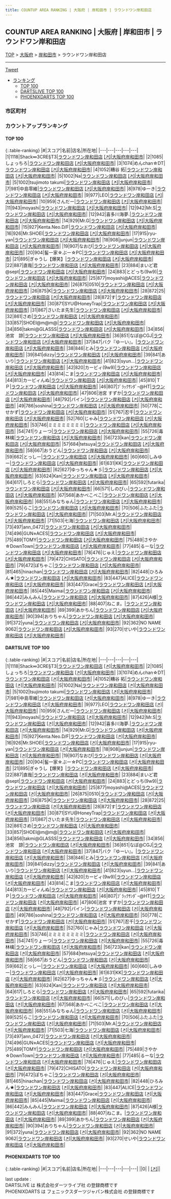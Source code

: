```yaml
---
title: COUNTUP AREA RANKING | 大阪府 | 岸和田市 | ラウンドワン岸和田店
---
```

## COUNTUP AREA RANKING | 大阪府 | 岸和田市 | ラウンドワン岸和田店

[TOP](/darts/rank/) > [大阪府](/darts/rank/大阪府/) > [岸和田市](/darts/rank/大阪府/岸和田市/) > ラウンドワン岸和田店

___

<a href="https://twitter.com/share?ref_src=twsrc%5Etfw" data-text="COUNTUP AREA RANKING | 大阪府岸和田市ラウンドワン岸和田店" class="twitter-share-button" data-hashtags="DARTSLIVE,PHOENIXDARTS,darts,ダーツ" data-show-count="false">Tweet</a>

* [ランキング](#カウントアップランキング)
    * [TOP 100](#top-100)
    * [DARTSLIVE TOP 100](#dartslive-top-100)
    * [PHOENIXDARTS TOP 100](#phoenixdarts-top-100)

### 市区町村

<ul>

</ul>

### カウントアップランキング

#### TOP 100



{:.table-ranking}
|#|スコア|名前|店名|所在地|
|---|---|---|---|---|
|1|1118|<span class="rank-name-dl">Shack∞3CRE§T3</span>|<a href="/darts/rank/shops/970fe8dfca8a40150d9b047a20a7ba1e.html">ラウンドワン岸和田店</a> <a href="https://search.dartslive.com/jp/shop/970fe8dfca8a40150d9b047a20a7ba1e">[↗]</a>|<a href="/darts/rank/大阪府/岸和田市">大阪府岸和田市</a>|
|2|1085|<span class="rank-name-dl">しょっちろ</span>|<a href="/darts/rank/shops/970fe8dfca8a40150d9b047a20a7ba1e.html">ラウンドワン岸和田店</a> <a href="https://search.dartslive.com/jp/shop/970fe8dfca8a40150d9b047a20a7ba1e">[↗]</a>|<a href="/darts/rank/大阪府/岸和田市">大阪府岸和田市</a>|
|3|1074|<span class="rank-name-dl">めんchan☆DT</span>|<a href="/darts/rank/shops/970fe8dfca8a40150d9b047a20a7ba1e.html">ラウンドワン岸和田店</a> <a href="https://search.dartslive.com/jp/shop/970fe8dfca8a40150d9b047a20a7ba1e">[↗]</a>|<a href="/darts/rank/大阪府/岸和田市">大阪府岸和田市</a>|
|4|1052|<span class="rank-name-dl">糟谷 拓</span>|<a href="/darts/rank/shops/970fe8dfca8a40150d9b047a20a7ba1e.html">ラウンドワン岸和田店</a> <a href="https://search.dartslive.com/jp/shop/970fe8dfca8a40150d9b047a20a7ba1e">[↗]</a>|<a href="/darts/rank/大阪府/岸和田市">大阪府岸和田市</a>|
|5|1002|<span class="rank-name-dl">Na</span>|<a href="/darts/rank/shops/970fe8dfca8a40150d9b047a20a7ba1e.html">ラウンドワン岸和田店</a> <a href="https://search.dartslive.com/jp/shop/970fe8dfca8a40150d9b047a20a7ba1e">[↗]</a>|<a href="/darts/rank/大阪府/岸和田市">大阪府岸和田市</a>|
|5|1002|<span class="rank-name-dl">tsujimoto takumi</span>|<a href="/darts/rank/shops/970fe8dfca8a40150d9b047a20a7ba1e.html">ラウンドワン岸和田店</a> <a href="https://search.dartslive.com/jp/shop/970fe8dfca8a40150d9b047a20a7ba1e">[↗]</a>|<a href="/darts/rank/大阪府/岸和田市">大阪府岸和田市</a>|
|7|981|<span class="rank-name-dl">中島零維</span>|<a href="/darts/rank/shops/970fe8dfca8a40150d9b047a20a7ba1e.html">ラウンドワン岸和田店</a> <a href="https://search.dartslive.com/jp/shop/970fe8dfca8a40150d9b047a20a7ba1e">[↗]</a>|<a href="/darts/rank/大阪府/岸和田市">大阪府岸和田市</a>|
|8|978|<span class="rank-name-dl">ゆーき</span>|<a href="/darts/rank/shops/970fe8dfca8a40150d9b047a20a7ba1e.html">ラウンドワン岸和田店</a> <a href="https://search.dartslive.com/jp/shop/970fe8dfca8a40150d9b047a20a7ba1e">[↗]</a>|<a href="/darts/rank/大阪府/岸和田市">大阪府岸和田市</a>|
|9|977|<span class="rank-name-dl">LEO</span>|<a href="/darts/rank/shops/970fe8dfca8a40150d9b047a20a7ba1e.html">ラウンドワン岸和田店</a> <a href="https://search.dartslive.com/jp/shop/970fe8dfca8a40150d9b047a20a7ba1e">[↗]</a>|<a href="/darts/rank/大阪府/岸和田市">大阪府岸和田市</a>|
|10|959|<span class="rank-name-dl">さんだー</span>|<a href="/darts/rank/shops/970fe8dfca8a40150d9b047a20a7ba1e.html">ラウンドワン岸和田店</a> <a href="https://search.dartslive.com/jp/shop/970fe8dfca8a40150d9b047a20a7ba1e">[↗]</a>|<a href="/darts/rank/大阪府/岸和田市">大阪府岸和田市</a>|
|11|943|<span class="rank-name-dl">moyashi</span>|<a href="/darts/rank/shops/970fe8dfca8a40150d9b047a20a7ba1e.html">ラウンドワン岸和田店</a> <a href="https://search.dartslive.com/jp/shop/970fe8dfca8a40150d9b047a20a7ba1e">[↗]</a>|<a href="/darts/rank/大阪府/岸和田市">大阪府岸和田市</a>|
|12|942|<span class="rank-name-dl">Mr.S</span>|<a href="/darts/rank/shops/970fe8dfca8a40150d9b047a20a7ba1e.html">ラウンドワン岸和田店</a> <a href="https://search.dartslive.com/jp/shop/970fe8dfca8a40150d9b047a20a7ba1e">[↗]</a>|<a href="/darts/rank/大阪府/岸和田市">大阪府岸和田市</a>|
|12|942|<span class="rank-name-dl">喜多川海夢.</span>|<a href="/darts/rank/shops/970fe8dfca8a40150d9b047a20a7ba1e.html">ラウンドワン岸和田店</a> <a href="https://search.dartslive.com/jp/shop/970fe8dfca8a40150d9b047a20a7ba1e">[↗]</a>|<a href="/darts/rank/大阪府/岸和田市">大阪府岸和田市</a>|
|14|929|<span class="rank-name-dl">Mr.G</span>|<a href="/darts/rank/shops/970fe8dfca8a40150d9b047a20a7ba1e.html">ラウンドワン岸和田店</a> <a href="https://search.dartslive.com/jp/shop/970fe8dfca8a40150d9b047a20a7ba1e">[↗]</a>|<a href="/darts/rank/大阪府/岸和田市">大阪府岸和田市</a>|
|15|927|<span class="rank-name-dl">Kenta.Neo.D/F</span>|<a href="/darts/rank/shops/970fe8dfca8a40150d9b047a20a7ba1e.html">ラウンドワン岸和田店</a> <a href="https://search.dartslive.com/jp/shop/970fe8dfca8a40150d9b047a20a7ba1e">[↗]</a>|<a href="/darts/rank/大阪府/岸和田市">大阪府岸和田市</a>|
|16|926|<span class="rank-name-dl">Mr.SHOEI</span>|<a href="/darts/rank/shops/970fe8dfca8a40150d9b047a20a7ba1e.html">ラウンドワン岸和田店</a> <a href="https://search.dartslive.com/jp/shop/970fe8dfca8a40150d9b047a20a7ba1e">[↗]</a>|<a href="/darts/rank/大阪府/岸和田市">大阪府岸和田市</a>|
|17|915|<span class="rank-name-dl">ryu-yan</span>|<a href="/darts/rank/shops/970fe8dfca8a40150d9b047a20a7ba1e.html">ラウンドワン岸和田店</a> <a href="https://search.dartslive.com/jp/shop/970fe8dfca8a40150d9b047a20a7ba1e">[↗]</a>|<a href="/darts/rank/大阪府/岸和田市">大阪府岸和田市</a>|
|18|908|<span class="rank-name-dl">junjun</span>|<a href="/darts/rank/shops/970fe8dfca8a40150d9b047a20a7ba1e.html">ラウンドワン岸和田店</a> <a href="https://search.dartslive.com/jp/shop/970fe8dfca8a40150d9b047a20a7ba1e">[↗]</a>|<a href="/darts/rank/大阪府/岸和田市">大阪府岸和田市</a>|
|19|907|<span class="rank-name-dl">なおぴ</span>|<a href="/darts/rank/shops/970fe8dfca8a40150d9b047a20a7ba1e.html">ラウンドワン岸和田店</a> <a href="https://search.dartslive.com/jp/shop/970fe8dfca8a40150d9b047a20a7ba1e">[↗]</a>|<a href="/darts/rank/大阪府/岸和田市">大阪府岸和田市</a>|
|20|904|<span class="rank-name-dl">髷一家☆ぶー☆PC</span>|<a href="/darts/rank/shops/970fe8dfca8a40150d9b047a20a7ba1e.html">ラウンドワン岸和田店</a> <a href="https://search.dartslive.com/jp/shop/970fe8dfca8a40150d9b047a20a7ba1e">[↗]</a>|<a href="/darts/rank/大阪府/岸和田市">大阪府岸和田市</a>|
|21|895|<span class="rank-name-dl">ぎゃうし【爆笑】</span>|<a href="/darts/rank/shops/970fe8dfca8a40150d9b047a20a7ba1e.html">ラウンドワン岸和田店</a> <a href="https://search.dartslive.com/jp/shop/970fe8dfca8a40150d9b047a20a7ba1e">[↗]</a>|<a href="/darts/rank/大阪府/岸和田市">大阪府岸和田市</a>|
|22|887|<span class="rank-name-dl">直哉</span>|<a href="/darts/rank/shops/970fe8dfca8a40150d9b047a20a7ba1e.html">ラウンドワン岸和田店</a> <a href="https://search.dartslive.com/jp/shop/970fe8dfca8a40150d9b047a20a7ba1e">[↗]</a>|<a href="/darts/rank/大阪府/岸和田市">大阪府岸和田市</a>|
|23|884|<span class="rank-name-dl">まいど君@sept</span>|<a href="/darts/rank/shops/970fe8dfca8a40150d9b047a20a7ba1e.html">ラウンドワン岸和田店</a> <a href="https://search.dartslive.com/jp/shop/970fe8dfca8a40150d9b047a20a7ba1e">[↗]</a>|<a href="/darts/rank/大阪府/岸和田市">大阪府岸和田市</a>|
|24|883|<span class="rank-name-dl">とどっち(9w9)</span>|<a href="/darts/rank/shops/970fe8dfca8a40150d9b047a20a7ba1e.html">ラウンドワン岸和田店</a> <a href="https://search.dartslive.com/jp/shop/970fe8dfca8a40150d9b047a20a7ba1e">[↗]</a>|<a href="/darts/rank/大阪府/岸和田市">大阪府岸和田市</a>|
|25|877|<span class="rank-name-dl">moyashi@ACES</span>|<a href="/darts/rank/shops/970fe8dfca8a40150d9b047a20a7ba1e.html">ラウンドワン岸和田店</a> <a href="https://search.dartslive.com/jp/shop/970fe8dfca8a40150d9b047a20a7ba1e">[↗]</a>|<a href="/darts/rank/大阪府/岸和田市">大阪府岸和田市</a>|
|26|875|<span class="rank-name-dl">0510</span>|<a href="/darts/rank/shops/970fe8dfca8a40150d9b047a20a7ba1e.html">ラウンドワン岸和田店</a> <a href="https://search.dartslive.com/jp/shop/970fe8dfca8a40150d9b047a20a7ba1e">[↗]</a>|<a href="/darts/rank/大阪府/岸和田市">大阪府岸和田市</a>|
|26|875|<span class="rank-name-dl">K</span>|<a href="/darts/rank/shops/970fe8dfca8a40150d9b047a20a7ba1e.html">ラウンドワン岸和田店</a> <a href="https://search.dartslive.com/jp/shop/970fe8dfca8a40150d9b047a20a7ba1e">[↗]</a>|<a href="/darts/rank/大阪府/岸和田市">大阪府岸和田市</a>|
|28|872|<span class="rank-name-dl">25</span>|<a href="/darts/rank/shops/970fe8dfca8a40150d9b047a20a7ba1e.html">ラウンドワン岸和田店</a> <a href="https://search.dartslive.com/jp/shop/970fe8dfca8a40150d9b047a20a7ba1e">[↗]</a>|<a href="/darts/rank/大阪府/岸和田市">大阪府岸和田市</a>|
|28|872|<span class="rank-name-dl">す</span>|<a href="/darts/rank/shops/970fe8dfca8a40150d9b047a20a7ba1e.html">ラウンドワン岸和田店</a> <a href="https://search.dartslive.com/jp/shop/970fe8dfca8a40150d9b047a20a7ba1e">[↗]</a>|<a href="/darts/rank/大阪府/岸和田市">大阪府岸和田市</a>|
|30|871|<span class="rank-name-dl">SYU@HoneyTrap</span>|<a href="/darts/rank/shops/970fe8dfca8a40150d9b047a20a7ba1e.html">ラウンドワン岸和田店</a> <a href="https://search.dartslive.com/jp/shop/970fe8dfca8a40150d9b047a20a7ba1e">[↗]</a>|<a href="/darts/rank/大阪府/岸和田市">大阪府岸和田市</a>|
|31|867|<span class="rank-name-dl">さいたま先生</span>|<a href="/darts/rank/shops/970fe8dfca8a40150d9b047a20a7ba1e.html">ラウンドワン岸和田店</a> <a href="https://search.dartslive.com/jp/shop/970fe8dfca8a40150d9b047a20a7ba1e">[↗]</a>|<a href="/darts/rank/大阪府/岸和田市">大阪府岸和田市</a>|
|32|861|<span class="rank-name-dl">さめ</span>|<a href="/darts/rank/shops/970fe8dfca8a40150d9b047a20a7ba1e.html">ラウンドワン岸和田店</a> <a href="https://search.dartslive.com/jp/shop/970fe8dfca8a40150d9b047a20a7ba1e">[↗]</a>|<a href="/darts/rank/大阪府/岸和田市">大阪府岸和田市</a>|
|33|857|<span class="rank-name-dl">SHOEI@m@m@</span>|<a href="/darts/rank/shops/970fe8dfca8a40150d9b047a20a7ba1e.html">ラウンドワン岸和田店</a> <a href="https://search.dartslive.com/jp/shop/970fe8dfca8a40150d9b047a20a7ba1e">[↗]</a>|<a href="/darts/rank/大阪府/岸和田市">大阪府岸和田市</a>|
|34|856|<span class="rank-name-dl">takmi@GLASSS</span>|<a href="/darts/rank/shops/970fe8dfca8a40150d9b047a20a7ba1e.html">ラウンドワン岸和田店</a> <a href="https://search.dartslive.com/jp/shop/970fe8dfca8a40150d9b047a20a7ba1e">[↗]</a>|<a href="/darts/rank/大阪府/岸和田市">大阪府岸和田市</a>|
|34|856|<span class="rank-name-dl">池宮　諒</span>|<a href="/darts/rank/shops/970fe8dfca8a40150d9b047a20a7ba1e.html">ラウンドワン岸和田店</a> <a href="https://search.dartslive.com/jp/shop/970fe8dfca8a40150d9b047a20a7ba1e">[↗]</a>|<a href="/darts/rank/大阪府/岸和田市">大阪府岸和田市</a>|
|36|851|<span class="rank-name-dl">なぽ@CGJ</span>|<a href="/darts/rank/shops/970fe8dfca8a40150d9b047a20a7ba1e.html">ラウンドワン岸和田店</a> <a href="https://search.dartslive.com/jp/shop/970fe8dfca8a40150d9b047a20a7ba1e">[↗]</a>|<a href="/darts/rank/大阪府/岸和田市">大阪府岸和田市</a>|
|37|847|<span class="rank-name-dl">バク『ゆーい』。</span>|<a href="/darts/rank/shops/970fe8dfca8a40150d9b047a20a7ba1e.html">ラウンドワン岸和田店</a> <a href="https://search.dartslive.com/jp/shop/970fe8dfca8a40150d9b047a20a7ba1e">[↗]</a>|<a href="/darts/rank/大阪府/岸和田市">大阪府岸和田市</a>|
|38|846|<span class="rank-name-dl">とみ</span>|<a href="/darts/rank/shops/970fe8dfca8a40150d9b047a20a7ba1e.html">ラウンドワン岸和田店</a> <a href="https://search.dartslive.com/jp/shop/970fe8dfca8a40150d9b047a20a7ba1e">[↗]</a>|<a href="/darts/rank/大阪府/岸和田市">大阪府岸和田市</a>|
|39|841|<span class="rank-name-dl">dizzy</span>|<a href="/darts/rank/shops/970fe8dfca8a40150d9b047a20a7ba1e.html">ラウンドワン岸和田店</a> <a href="https://search.dartslive.com/jp/shop/970fe8dfca8a40150d9b047a20a7ba1e">[↗]</a>|<a href="/darts/rank/大阪府/岸和田市">大阪府岸和田市</a>|
|39|841|<span class="rank-name-dl">あいり</span>|<a href="/darts/rank/shops/970fe8dfca8a40150d9b047a20a7ba1e.html">ラウンドワン岸和田店</a> <a href="https://search.dartslive.com/jp/shop/970fe8dfca8a40150d9b047a20a7ba1e">[↗]</a>|<a href="/darts/rank/大阪府/岸和田市">大阪府岸和田市</a>|
|41|823|<span class="rank-name-dl">syun...</span>|<a href="/darts/rank/shops/970fe8dfca8a40150d9b047a20a7ba1e.html">ラウンドワン岸和田店</a> <a href="https://search.dartslive.com/jp/shop/970fe8dfca8a40150d9b047a20a7ba1e">[↗]</a>|<a href="/darts/rank/大阪府/岸和田市">大阪府岸和田市</a>|
|42|820|<span class="rank-name-dl">カービィ(9w9)</span>|<a href="/darts/rank/shops/970fe8dfca8a40150d9b047a20a7ba1e.html">ラウンドワン岸和田店</a> <a href="https://search.dartslive.com/jp/shop/970fe8dfca8a40150d9b047a20a7ba1e">[↗]</a>|<a href="/darts/rank/大阪府/岸和田市">大阪府岸和田市</a>|
|43|814|<span class="rank-name-dl">こま</span>|<a href="/darts/rank/shops/970fe8dfca8a40150d9b047a20a7ba1e.html">ラウンドワン岸和田店</a> <a href="https://search.dartslive.com/jp/shop/970fe8dfca8a40150d9b047a20a7ba1e">[↗]</a>|<a href="/darts/rank/大阪府/岸和田市">大阪府岸和田市</a>|
|44|813|<span class="rank-name-dl">カービィんぬ</span>|<a href="/darts/rank/shops/970fe8dfca8a40150d9b047a20a7ba1e.html">ラウンドワン岸和田店</a> <a href="https://search.dartslive.com/jp/shop/970fe8dfca8a40150d9b047a20a7ba1e">[↗]</a>|<a href="/darts/rank/大阪府/岸和田市">大阪府岸和田市</a>|
|45|810|<span class="rank-name-dl">ＴＰ</span>|<a href="/darts/rank/shops/970fe8dfca8a40150d9b047a20a7ba1e.html">ラウンドワン岸和田店</a> <a href="https://search.dartslive.com/jp/shop/970fe8dfca8a40150d9b047a20a7ba1e">[↗]</a>|<a href="/darts/rank/大阪府/岸和田市">大阪府岸和田市</a>|
|46|807|<span class="rank-name-dl">ﾌﾞﾗｯｸｻﾝﾀﾞｰ@HT</span>|<a href="/darts/rank/shops/970fe8dfca8a40150d9b047a20a7ba1e.html">ラウンドワン岸和田店</a> <a href="https://search.dartslive.com/jp/shop/970fe8dfca8a40150d9b047a20a7ba1e">[↗]</a>|<a href="/darts/rank/大阪府/岸和田市">大阪府岸和田市</a>|
|47|806|<span class="rank-name-dl">池宮 すずか</span>|<a href="/darts/rank/shops/970fe8dfca8a40150d9b047a20a7ba1e.html">ラウンドワン岸和田店</a> <a href="https://search.dartslive.com/jp/shop/970fe8dfca8a40150d9b047a20a7ba1e">[↗]</a>|<a href="/darts/rank/大阪府/岸和田市">大阪府岸和田市</a>|
|48|792|<span class="rank-name-dl">パイン</span>|<a href="/darts/rank/shops/970fe8dfca8a40150d9b047a20a7ba1e.html">ラウンドワン岸和田店</a> <a href="https://search.dartslive.com/jp/shop/970fe8dfca8a40150d9b047a20a7ba1e">[↗]</a>|<a href="/darts/rank/大阪府/岸和田市">大阪府岸和田市</a>|
|49|786|<span class="rank-name-dl">soshina</span>|<a href="/darts/rank/shops/970fe8dfca8a40150d9b047a20a7ba1e.html">ラウンドワン岸和田店</a> <a href="https://search.dartslive.com/jp/shop/970fe8dfca8a40150d9b047a20a7ba1e">[↗]</a>|<a href="/darts/rank/大阪府/岸和田市">大阪府岸和田市</a>|
|50|778|<span class="rank-name-dl">こせかず</span>|<a href="/darts/rank/shops/970fe8dfca8a40150d9b047a20a7ba1e.html">ラウンドワン岸和田店</a> <a href="https://search.dartslive.com/jp/shop/970fe8dfca8a40150d9b047a20a7ba1e">[↗]</a>|<a href="/darts/rank/大阪府/岸和田市">大阪府岸和田市</a>|
|51|767|<span class="rank-name-dl">忍千</span>|<a href="/darts/rank/shops/970fe8dfca8a40150d9b047a20a7ba1e.html">ラウンドワン岸和田店</a> <a href="https://search.dartslive.com/jp/shop/970fe8dfca8a40150d9b047a20a7ba1e">[↗]</a>|<a href="/darts/rank/大阪府/岸和田市">大阪府岸和田市</a>|
|52|760|<span class="rank-name-dl">じゃみ</span>|<a href="/darts/rank/shops/970fe8dfca8a40150d9b047a20a7ba1e.html">ラウンドワン岸和田店</a> <a href="https://search.dartslive.com/jp/shop/970fe8dfca8a40150d9b047a20a7ba1e">[↗]</a>|<a href="/darts/rank/大阪府/岸和田市">大阪府岸和田市</a>|
|53|746|<span class="rank-name-dl">ミミミミミミミミ</span>|<a href="/darts/rank/shops/970fe8dfca8a40150d9b047a20a7ba1e.html">ラウンドワン岸和田店</a> <a href="https://search.dartslive.com/jp/shop/970fe8dfca8a40150d9b047a20a7ba1e">[↗]</a>|<a href="/darts/rank/大阪府/岸和田市">大阪府岸和田市</a>|
|54|741|<span class="rank-name-dl">りょーつ</span>|<a href="/darts/rank/shops/970fe8dfca8a40150d9b047a20a7ba1e.html">ラウンドワン岸和田店</a> <a href="https://search.dartslive.com/jp/shop/970fe8dfca8a40150d9b047a20a7ba1e">[↗]</a>|<a href="/darts/rank/大阪府/岸和田市">大阪府岸和田市</a>|
|55|726|<span class="rank-name-dl">毒林檎</span>|<a href="/darts/rank/shops/970fe8dfca8a40150d9b047a20a7ba1e.html">ラウンドワン岸和田店</a> <a href="https://search.dartslive.com/jp/shop/970fe8dfca8a40150d9b047a20a7ba1e">[↗]</a>|<a href="/darts/rank/大阪府/岸和田市">大阪府岸和田市</a>|
|56|723|<span class="rank-name-dl">kan</span>|<a href="/darts/rank/shops/970fe8dfca8a40150d9b047a20a7ba1e.html">ラウンドワン岸和田店</a> <a href="https://search.dartslive.com/jp/shop/970fe8dfca8a40150d9b047a20a7ba1e">[↗]</a>|<a href="/darts/rank/大阪府/岸和田市">大阪府岸和田市</a>|
|57|684|<span class="rank-name-dl">tetsuya</span>|<a href="/darts/rank/shops/970fe8dfca8a40150d9b047a20a7ba1e.html">ラウンドワン岸和田店</a> <a href="https://search.dartslive.com/jp/shop/970fe8dfca8a40150d9b047a20a7ba1e">[↗]</a>|<a href="/darts/rank/大阪府/岸和田市">大阪府岸和田市</a>|
|58|667|<span class="rank-name-dl">おうどん</span>|<a href="/darts/rank/shops/970fe8dfca8a40150d9b047a20a7ba1e.html">ラウンドワン岸和田店</a> <a href="https://search.dartslive.com/jp/shop/970fe8dfca8a40150d9b047a20a7ba1e">[↗]</a>|<a href="/darts/rank/大阪府/岸和田市">大阪府岸和田市</a>|
|59|662|<span class="rank-name-dl">とっしー</span>|<a href="/darts/rank/shops/970fe8dfca8a40150d9b047a20a7ba1e.html">ラウンドワン岸和田店</a> <a href="https://search.dartslive.com/jp/shop/970fe8dfca8a40150d9b047a20a7ba1e">[↗]</a>|<a href="/darts/rank/大阪府/岸和田市">大阪府岸和田市</a>|
|60|660|<span class="rank-name-dl">しみゆー</span>|<a href="/darts/rank/shops/970fe8dfca8a40150d9b047a20a7ba1e.html">ラウンドワン岸和田店</a> <a href="https://search.dartslive.com/jp/shop/970fe8dfca8a40150d9b047a20a7ba1e">[↗]</a>|<a href="/darts/rank/大阪府/岸和田市">大阪府岸和田市</a>|
|61|631|<span class="rank-name-dl">KK</span>|<a href="/darts/rank/shops/970fe8dfca8a40150d9b047a20a7ba1e.html">ラウンドワン岸和田店</a> <a href="https://search.dartslive.com/jp/shop/970fe8dfca8a40150d9b047a20a7ba1e">[↗]</a>|<a href="/darts/rank/大阪府/岸和田市">大阪府岸和田市</a>|
|62|627|<span class="rank-name-dl">ゆっちゃん★彡</span>|<a href="/darts/rank/shops/970fe8dfca8a40150d9b047a20a7ba1e.html">ラウンドワン岸和田店</a> <a href="https://search.dartslive.com/jp/shop/970fe8dfca8a40150d9b047a20a7ba1e">[↗]</a>|<a href="/darts/rank/大阪府/岸和田市">大阪府岸和田市</a>|
|63|624|<span class="rank-name-dl">Kan</span>|<a href="/darts/rank/shops/970fe8dfca8a40150d9b047a20a7ba1e.html">ラウンドワン岸和田店</a> <a href="https://search.dartslive.com/jp/shop/970fe8dfca8a40150d9b047a20a7ba1e">[↗]</a>|<a href="/darts/rank/大阪府/岸和田市">大阪府岸和田市</a>|
|64|617|<span class="rank-name-dl">しろとら</span>|<a href="/darts/rank/shops/970fe8dfca8a40150d9b047a20a7ba1e.html">ラウンドワン岸和田店</a> <a href="https://search.dartslive.com/jp/shop/970fe8dfca8a40150d9b047a20a7ba1e">[↗]</a>|<a href="/darts/rank/大阪府/岸和田市">大阪府岸和田市</a>|
|65|592|<span class="rank-name-dl">futarika</span>|<a href="/darts/rank/shops/970fe8dfca8a40150d9b047a20a7ba1e.html">ラウンドワン岸和田店</a> <a href="https://search.dartslive.com/jp/shop/970fe8dfca8a40150d9b047a20a7ba1e">[↗]</a>|<a href="/darts/rank/大阪府/岸和田市">大阪府岸和田市</a>|
|66|571|<span class="rank-name-dl">しのぴぃ</span>|<a href="/darts/rank/shops/970fe8dfca8a40150d9b047a20a7ba1e.html">ラウンドワン岸和田店</a> <a href="https://search.dartslive.com/jp/shop/970fe8dfca8a40150d9b047a20a7ba1e">[↗]</a>|<a href="/darts/rank/大阪府/岸和田市">大阪府岸和田市</a>|
|67|568|<span class="rank-name-dl">あかべこべこ</span>|<a href="/darts/rank/shops/970fe8dfca8a40150d9b047a20a7ba1e.html">ラウンドワン岸和田店</a> <a href="https://search.dartslive.com/jp/shop/970fe8dfca8a40150d9b047a20a7ba1e">[↗]</a>|<a href="/darts/rank/大阪府/岸和田市">大阪府岸和田市</a>|
|68|551|<span class="rank-name-dl">みなちゅん</span>|<a href="/darts/rank/shops/970fe8dfca8a40150d9b047a20a7ba1e.html">ラウンドワン岸和田店</a> <a href="https://search.dartslive.com/jp/shop/970fe8dfca8a40150d9b047a20a7ba1e">[↗]</a>|<a href="/darts/rank/大阪府/岸和田市">大阪府岸和田市</a>|
|69|525|<span class="rank-name-dl">らこ</span>|<a href="/darts/rank/shops/970fe8dfca8a40150d9b047a20a7ba1e.html">ラウンドワン岸和田店</a> <a href="https://search.dartslive.com/jp/shop/970fe8dfca8a40150d9b047a20a7ba1e">[↗]</a>|<a href="/darts/rank/大阪府/岸和田市">大阪府岸和田市</a>|
|70|506|<span class="rank-name-dl">ふたふた</span>|<a href="/darts/rank/shops/970fe8dfca8a40150d9b047a20a7ba1e.html">ラウンドワン岸和田店</a> <a href="https://search.dartslive.com/jp/shop/970fe8dfca8a40150d9b047a20a7ba1e">[↗]</a>|<a href="/darts/rank/大阪府/岸和田市">大阪府岸和田市</a>|
|71|503|<span class="rank-name-dl">Mr.A</span>|<a href="/darts/rank/shops/970fe8dfca8a40150d9b047a20a7ba1e.html">ラウンドワン岸和田店</a> <a href="https://search.dartslive.com/jp/shop/970fe8dfca8a40150d9b047a20a7ba1e">[↗]</a>|<a href="/darts/rank/大阪府/岸和田市">大阪府岸和田市</a>|
|71|503|<span class="rank-name-dl">七海</span>|<a href="/darts/rank/shops/970fe8dfca8a40150d9b047a20a7ba1e.html">ラウンドワン岸和田店</a> <a href="https://search.dartslive.com/jp/shop/970fe8dfca8a40150d9b047a20a7ba1e">[↗]</a>|<a href="/darts/rank/大阪府/岸和田市">大阪府岸和田市</a>|
|73|497|<span class="rank-name-dl">ann_0472</span>|<a href="/darts/rank/shops/970fe8dfca8a40150d9b047a20a7ba1e.html">ラウンドワン岸和田店</a> <a href="https://search.dartslive.com/jp/shop/970fe8dfca8a40150d9b047a20a7ba1e">[↗]</a>|<a href="/darts/rank/大阪府/岸和田市">大阪府岸和田市</a>|
|74|496|<span class="rank-name-dl">GUN⭐︎ACES</span>|<a href="/darts/rank/shops/970fe8dfca8a40150d9b047a20a7ba1e.html">ラウンドワン岸和田店</a> <a href="https://search.dartslive.com/jp/shop/970fe8dfca8a40150d9b047a20a7ba1e">[↗]</a>|<a href="/darts/rank/大阪府/岸和田市">大阪府岸和田市</a>|
|75|489|<span class="rank-name-dl">TOMY</span>|<a href="/darts/rank/shops/970fe8dfca8a40150d9b047a20a7ba1e.html">ラウンドワン岸和田店</a> <a href="https://search.dartslive.com/jp/shop/970fe8dfca8a40150d9b047a20a7ba1e">[↗]</a>|<a href="/darts/rank/大阪府/岸和田市">大阪府岸和田市</a>|
|75|489|<span class="rank-name-dl">さやか☆DownTown</span>|<a href="/darts/rank/shops/970fe8dfca8a40150d9b047a20a7ba1e.html">ラウンドワン岸和田店</a> <a href="https://search.dartslive.com/jp/shop/970fe8dfca8a40150d9b047a20a7ba1e">[↗]</a>|<a href="/darts/rank/大阪府/岸和田市">大阪府岸和田市</a>|
|77|485|<span class="rank-name-dl">るーな</span>|<a href="/darts/rank/shops/970fe8dfca8a40150d9b047a20a7ba1e.html">ラウンドワン岸和田店</a> <a href="https://search.dartslive.com/jp/shop/970fe8dfca8a40150d9b047a20a7ba1e">[↗]</a>|<a href="/darts/rank/大阪府/岸和田市">大阪府岸和田市</a>|
|78|476|<span class="rank-name-dl">じゅえ</span>|<a href="/darts/rank/shops/970fe8dfca8a40150d9b047a20a7ba1e.html">ラウンドワン岸和田店</a> <a href="https://search.dartslive.com/jp/shop/970fe8dfca8a40150d9b047a20a7ba1e">[↗]</a>|<a href="/darts/rank/大阪府/岸和田市">大阪府岸和田市</a>|
|79|472|<span class="rank-name-dl">CHISATO</span>|<a href="/darts/rank/shops/970fe8dfca8a40150d9b047a20a7ba1e.html">ラウンドワン岸和田店</a> <a href="https://search.dartslive.com/jp/shop/970fe8dfca8a40150d9b047a20a7ba1e">[↗]</a>|<a href="/darts/rank/大阪府/岸和田市">大阪府岸和田市</a>|
|79|472|<span class="rank-name-dl">ぽちゃこ</span>|<a href="/darts/rank/shops/970fe8dfca8a40150d9b047a20a7ba1e.html">ラウンドワン岸和田店</a> <a href="https://search.dartslive.com/jp/shop/970fe8dfca8a40150d9b047a20a7ba1e">[↗]</a>|<a href="/darts/rank/大阪府/岸和田市">大阪府岸和田市</a>|
|81|465|<span class="rank-name-dl">hinachan</span>|<a href="/darts/rank/shops/970fe8dfca8a40150d9b047a20a7ba1e.html">ラウンドワン岸和田店</a> <a href="https://search.dartslive.com/jp/shop/970fe8dfca8a40150d9b047a20a7ba1e">[↗]</a>|<a href="/darts/rank/大阪府/岸和田市">大阪府岸和田市</a>|
|82|448|<span class="rank-name-dl">ひろみん★</span>|<a href="/darts/rank/shops/970fe8dfca8a40150d9b047a20a7ba1e.html">ラウンドワン岸和田店</a> <a href="https://search.dartslive.com/jp/shop/970fe8dfca8a40150d9b047a20a7ba1e">[↗]</a>|<a href="/darts/rank/大阪府/岸和田市">大阪府岸和田市</a>|
|83|447|<span class="rank-name-dl">ALICE</span>|<a href="/darts/rank/shops/970fe8dfca8a40150d9b047a20a7ba1e.html">ラウンドワン岸和田店</a> <a href="https://search.dartslive.com/jp/shop/970fe8dfca8a40150d9b047a20a7ba1e">[↗]</a>|<a href="/darts/rank/大阪府/岸和田市">大阪府岸和田市</a>|
|83|447|<span class="rank-name-dl">Grace</span>|<a href="/darts/rank/shops/970fe8dfca8a40150d9b047a20a7ba1e.html">ラウンドワン岸和田店</a> <a href="https://search.dartslive.com/jp/shop/970fe8dfca8a40150d9b047a20a7ba1e">[↗]</a>|<a href="/darts/rank/大阪府/岸和田市">大阪府岸和田市</a>|
|85|445|<span class="rank-name-dl">Maimai</span>|<a href="/darts/rank/shops/970fe8dfca8a40150d9b047a20a7ba1e.html">ラウンドワン岸和田店</a> <a href="https://search.dartslive.com/jp/shop/970fe8dfca8a40150d9b047a20a7ba1e">[↗]</a>|<a href="/darts/rank/大阪府/岸和田市">大阪府岸和田市</a>|
|86|442|<span class="rank-name-dl">みんみん</span>|<a href="/darts/rank/shops/970fe8dfca8a40150d9b047a20a7ba1e.html">ラウンドワン岸和田店</a> <a href="https://search.dartslive.com/jp/shop/970fe8dfca8a40150d9b047a20a7ba1e">[↗]</a>|<a href="/darts/rank/大阪府/岸和田市">大阪府岸和田市</a>|
|87|426|<span class="rank-name-dl">A様</span>|<a href="/darts/rank/shops/970fe8dfca8a40150d9b047a20a7ba1e.html">ラウンドワン岸和田店</a> <a href="https://search.dartslive.com/jp/shop/970fe8dfca8a40150d9b047a20a7ba1e">[↗]</a>|<a href="/darts/rank/大阪府/岸和田市">大阪府岸和田市</a>|
|88|407|<span class="rank-name-dl">ねこま。</span>|<a href="/darts/rank/shops/970fe8dfca8a40150d9b047a20a7ba1e.html">ラウンドワン岸和田店</a> <a href="https://search.dartslive.com/jp/shop/970fe8dfca8a40150d9b047a20a7ba1e">[↗]</a>|<a href="/darts/rank/大阪府/岸和田市">大阪府岸和田市</a>|
|89|399|<span class="rank-name-dl">あかちん</span>|<a href="/darts/rank/shops/970fe8dfca8a40150d9b047a20a7ba1e.html">ラウンドワン岸和田店</a> <a href="https://search.dartslive.com/jp/shop/970fe8dfca8a40150d9b047a20a7ba1e">[↗]</a>|<a href="/darts/rank/大阪府/岸和田市">大阪府岸和田市</a>|
|90|394|<span class="rank-name-dl">おりちゃん</span>|<a href="/darts/rank/shops/970fe8dfca8a40150d9b047a20a7ba1e.html">ラウンドワン岸和田店</a> <a href="https://search.dartslive.com/jp/shop/970fe8dfca8a40150d9b047a20a7ba1e">[↗]</a>|<a href="/darts/rank/大阪府/岸和田市">大阪府岸和田市</a>|
|91|372|<span class="rank-name-dl">yuna</span>|<a href="/darts/rank/shops/970fe8dfca8a40150d9b047a20a7ba1e.html">ラウンドワン岸和田店</a> <a href="https://search.dartslive.com/jp/shop/970fe8dfca8a40150d9b047a20a7ba1e">[↗]</a>|<a href="/darts/rank/大阪府/岸和田市">大阪府岸和田市</a>|
|92|362|<span class="rank-name-dl">NO NAME 9062</span>|<a href="/darts/rank/shops/970fe8dfca8a40150d9b047a20a7ba1e.html">ラウンドワン岸和田店</a> <a href="https://search.dartslive.com/jp/shop/970fe8dfca8a40150d9b047a20a7ba1e">[↗]</a>|<a href="/darts/rank/大阪府/岸和田市">大阪府岸和田市</a>|
|93|270|<span class="rank-name-dl">せいや</span>|<a href="/darts/rank/shops/970fe8dfca8a40150d9b047a20a7ba1e.html">ラウンドワン岸和田店</a> <a href="https://search.dartslive.com/jp/shop/970fe8dfca8a40150d9b047a20a7ba1e">[↗]</a>|<a href="/darts/rank/大阪府/岸和田市">大阪府岸和田市</a>|


#### DARTSLIVE TOP 100



{:.table-ranking}
|#|スコア|名前|店名|所在地|
|---|---|---|---|---|
|1|1118|<span class="rank-name-dl">Shack∞3CRE§T3</span>|<a href="/darts/rank/shops/970fe8dfca8a40150d9b047a20a7ba1e.html">ラウンドワン岸和田店</a> <a href="https://search.dartslive.com/jp/shop/970fe8dfca8a40150d9b047a20a7ba1e">[↗]</a>|<a href="/darts/rank/大阪府/岸和田市">大阪府岸和田市</a>|
|2|1085|<span class="rank-name-dl">しょっちろ</span>|<a href="/darts/rank/shops/970fe8dfca8a40150d9b047a20a7ba1e.html">ラウンドワン岸和田店</a> <a href="https://search.dartslive.com/jp/shop/970fe8dfca8a40150d9b047a20a7ba1e">[↗]</a>|<a href="/darts/rank/大阪府/岸和田市">大阪府岸和田市</a>|
|3|1074|<span class="rank-name-dl">めんchan☆DT</span>|<a href="/darts/rank/shops/970fe8dfca8a40150d9b047a20a7ba1e.html">ラウンドワン岸和田店</a> <a href="https://search.dartslive.com/jp/shop/970fe8dfca8a40150d9b047a20a7ba1e">[↗]</a>|<a href="/darts/rank/大阪府/岸和田市">大阪府岸和田市</a>|
|4|1052|<span class="rank-name-dl">糟谷 拓</span>|<a href="/darts/rank/shops/970fe8dfca8a40150d9b047a20a7ba1e.html">ラウンドワン岸和田店</a> <a href="https://search.dartslive.com/jp/shop/970fe8dfca8a40150d9b047a20a7ba1e">[↗]</a>|<a href="/darts/rank/大阪府/岸和田市">大阪府岸和田市</a>|
|5|1002|<span class="rank-name-dl">Na</span>|<a href="/darts/rank/shops/970fe8dfca8a40150d9b047a20a7ba1e.html">ラウンドワン岸和田店</a> <a href="https://search.dartslive.com/jp/shop/970fe8dfca8a40150d9b047a20a7ba1e">[↗]</a>|<a href="/darts/rank/大阪府/岸和田市">大阪府岸和田市</a>|
|5|1002|<span class="rank-name-dl">tsujimoto takumi</span>|<a href="/darts/rank/shops/970fe8dfca8a40150d9b047a20a7ba1e.html">ラウンドワン岸和田店</a> <a href="https://search.dartslive.com/jp/shop/970fe8dfca8a40150d9b047a20a7ba1e">[↗]</a>|<a href="/darts/rank/大阪府/岸和田市">大阪府岸和田市</a>|
|7|981|<span class="rank-name-dl">中島零維</span>|<a href="/darts/rank/shops/970fe8dfca8a40150d9b047a20a7ba1e.html">ラウンドワン岸和田店</a> <a href="https://search.dartslive.com/jp/shop/970fe8dfca8a40150d9b047a20a7ba1e">[↗]</a>|<a href="/darts/rank/大阪府/岸和田市">大阪府岸和田市</a>|
|8|978|<span class="rank-name-dl">ゆーき</span>|<a href="/darts/rank/shops/970fe8dfca8a40150d9b047a20a7ba1e.html">ラウンドワン岸和田店</a> <a href="https://search.dartslive.com/jp/shop/970fe8dfca8a40150d9b047a20a7ba1e">[↗]</a>|<a href="/darts/rank/大阪府/岸和田市">大阪府岸和田市</a>|
|9|977|<span class="rank-name-dl">LEO</span>|<a href="/darts/rank/shops/970fe8dfca8a40150d9b047a20a7ba1e.html">ラウンドワン岸和田店</a> <a href="https://search.dartslive.com/jp/shop/970fe8dfca8a40150d9b047a20a7ba1e">[↗]</a>|<a href="/darts/rank/大阪府/岸和田市">大阪府岸和田市</a>|
|10|959|<span class="rank-name-dl">さんだー</span>|<a href="/darts/rank/shops/970fe8dfca8a40150d9b047a20a7ba1e.html">ラウンドワン岸和田店</a> <a href="https://search.dartslive.com/jp/shop/970fe8dfca8a40150d9b047a20a7ba1e">[↗]</a>|<a href="/darts/rank/大阪府/岸和田市">大阪府岸和田市</a>|
|11|943|<span class="rank-name-dl">moyashi</span>|<a href="/darts/rank/shops/970fe8dfca8a40150d9b047a20a7ba1e.html">ラウンドワン岸和田店</a> <a href="https://search.dartslive.com/jp/shop/970fe8dfca8a40150d9b047a20a7ba1e">[↗]</a>|<a href="/darts/rank/大阪府/岸和田市">大阪府岸和田市</a>|
|12|942|<span class="rank-name-dl">Mr.S</span>|<a href="/darts/rank/shops/970fe8dfca8a40150d9b047a20a7ba1e.html">ラウンドワン岸和田店</a> <a href="https://search.dartslive.com/jp/shop/970fe8dfca8a40150d9b047a20a7ba1e">[↗]</a>|<a href="/darts/rank/大阪府/岸和田市">大阪府岸和田市</a>|
|12|942|<span class="rank-name-dl">喜多川海夢.</span>|<a href="/darts/rank/shops/970fe8dfca8a40150d9b047a20a7ba1e.html">ラウンドワン岸和田店</a> <a href="https://search.dartslive.com/jp/shop/970fe8dfca8a40150d9b047a20a7ba1e">[↗]</a>|<a href="/darts/rank/大阪府/岸和田市">大阪府岸和田市</a>|
|14|929|<span class="rank-name-dl">Mr.G</span>|<a href="/darts/rank/shops/970fe8dfca8a40150d9b047a20a7ba1e.html">ラウンドワン岸和田店</a> <a href="https://search.dartslive.com/jp/shop/970fe8dfca8a40150d9b047a20a7ba1e">[↗]</a>|<a href="/darts/rank/大阪府/岸和田市">大阪府岸和田市</a>|
|15|927|<span class="rank-name-dl">Kenta.Neo.D/F</span>|<a href="/darts/rank/shops/970fe8dfca8a40150d9b047a20a7ba1e.html">ラウンドワン岸和田店</a> <a href="https://search.dartslive.com/jp/shop/970fe8dfca8a40150d9b047a20a7ba1e">[↗]</a>|<a href="/darts/rank/大阪府/岸和田市">大阪府岸和田市</a>|
|16|926|<span class="rank-name-dl">Mr.SHOEI</span>|<a href="/darts/rank/shops/970fe8dfca8a40150d9b047a20a7ba1e.html">ラウンドワン岸和田店</a> <a href="https://search.dartslive.com/jp/shop/970fe8dfca8a40150d9b047a20a7ba1e">[↗]</a>|<a href="/darts/rank/大阪府/岸和田市">大阪府岸和田市</a>|
|17|915|<span class="rank-name-dl">ryu-yan</span>|<a href="/darts/rank/shops/970fe8dfca8a40150d9b047a20a7ba1e.html">ラウンドワン岸和田店</a> <a href="https://search.dartslive.com/jp/shop/970fe8dfca8a40150d9b047a20a7ba1e">[↗]</a>|<a href="/darts/rank/大阪府/岸和田市">大阪府岸和田市</a>|
|18|908|<span class="rank-name-dl">junjun</span>|<a href="/darts/rank/shops/970fe8dfca8a40150d9b047a20a7ba1e.html">ラウンドワン岸和田店</a> <a href="https://search.dartslive.com/jp/shop/970fe8dfca8a40150d9b047a20a7ba1e">[↗]</a>|<a href="/darts/rank/大阪府/岸和田市">大阪府岸和田市</a>|
|19|907|<span class="rank-name-dl">なおぴ</span>|<a href="/darts/rank/shops/970fe8dfca8a40150d9b047a20a7ba1e.html">ラウンドワン岸和田店</a> <a href="https://search.dartslive.com/jp/shop/970fe8dfca8a40150d9b047a20a7ba1e">[↗]</a>|<a href="/darts/rank/大阪府/岸和田市">大阪府岸和田市</a>|
|20|904|<span class="rank-name-dl">髷一家☆ぶー☆PC</span>|<a href="/darts/rank/shops/970fe8dfca8a40150d9b047a20a7ba1e.html">ラウンドワン岸和田店</a> <a href="https://search.dartslive.com/jp/shop/970fe8dfca8a40150d9b047a20a7ba1e">[↗]</a>|<a href="/darts/rank/大阪府/岸和田市">大阪府岸和田市</a>|
|21|895|<span class="rank-name-dl">ぎゃうし【爆笑】</span>|<a href="/darts/rank/shops/970fe8dfca8a40150d9b047a20a7ba1e.html">ラウンドワン岸和田店</a> <a href="https://search.dartslive.com/jp/shop/970fe8dfca8a40150d9b047a20a7ba1e">[↗]</a>|<a href="/darts/rank/大阪府/岸和田市">大阪府岸和田市</a>|
|22|887|<span class="rank-name-dl">直哉</span>|<a href="/darts/rank/shops/970fe8dfca8a40150d9b047a20a7ba1e.html">ラウンドワン岸和田店</a> <a href="https://search.dartslive.com/jp/shop/970fe8dfca8a40150d9b047a20a7ba1e">[↗]</a>|<a href="/darts/rank/大阪府/岸和田市">大阪府岸和田市</a>|
|23|884|<span class="rank-name-dl">まいど君@sept</span>|<a href="/darts/rank/shops/970fe8dfca8a40150d9b047a20a7ba1e.html">ラウンドワン岸和田店</a> <a href="https://search.dartslive.com/jp/shop/970fe8dfca8a40150d9b047a20a7ba1e">[↗]</a>|<a href="/darts/rank/大阪府/岸和田市">大阪府岸和田市</a>|
|24|883|<span class="rank-name-dl">とどっち(9w9)</span>|<a href="/darts/rank/shops/970fe8dfca8a40150d9b047a20a7ba1e.html">ラウンドワン岸和田店</a> <a href="https://search.dartslive.com/jp/shop/970fe8dfca8a40150d9b047a20a7ba1e">[↗]</a>|<a href="/darts/rank/大阪府/岸和田市">大阪府岸和田市</a>|
|25|877|<span class="rank-name-dl">moyashi@ACES</span>|<a href="/darts/rank/shops/970fe8dfca8a40150d9b047a20a7ba1e.html">ラウンドワン岸和田店</a> <a href="https://search.dartslive.com/jp/shop/970fe8dfca8a40150d9b047a20a7ba1e">[↗]</a>|<a href="/darts/rank/大阪府/岸和田市">大阪府岸和田市</a>|
|26|875|<span class="rank-name-dl">0510</span>|<a href="/darts/rank/shops/970fe8dfca8a40150d9b047a20a7ba1e.html">ラウンドワン岸和田店</a> <a href="https://search.dartslive.com/jp/shop/970fe8dfca8a40150d9b047a20a7ba1e">[↗]</a>|<a href="/darts/rank/大阪府/岸和田市">大阪府岸和田市</a>|
|26|875|<span class="rank-name-dl">K</span>|<a href="/darts/rank/shops/970fe8dfca8a40150d9b047a20a7ba1e.html">ラウンドワン岸和田店</a> <a href="https://search.dartslive.com/jp/shop/970fe8dfca8a40150d9b047a20a7ba1e">[↗]</a>|<a href="/darts/rank/大阪府/岸和田市">大阪府岸和田市</a>|
|28|872|<span class="rank-name-dl">25</span>|<a href="/darts/rank/shops/970fe8dfca8a40150d9b047a20a7ba1e.html">ラウンドワン岸和田店</a> <a href="https://search.dartslive.com/jp/shop/970fe8dfca8a40150d9b047a20a7ba1e">[↗]</a>|<a href="/darts/rank/大阪府/岸和田市">大阪府岸和田市</a>|
|28|872|<span class="rank-name-dl">す</span>|<a href="/darts/rank/shops/970fe8dfca8a40150d9b047a20a7ba1e.html">ラウンドワン岸和田店</a> <a href="https://search.dartslive.com/jp/shop/970fe8dfca8a40150d9b047a20a7ba1e">[↗]</a>|<a href="/darts/rank/大阪府/岸和田市">大阪府岸和田市</a>|
|30|871|<span class="rank-name-dl">SYU@HoneyTrap</span>|<a href="/darts/rank/shops/970fe8dfca8a40150d9b047a20a7ba1e.html">ラウンドワン岸和田店</a> <a href="https://search.dartslive.com/jp/shop/970fe8dfca8a40150d9b047a20a7ba1e">[↗]</a>|<a href="/darts/rank/大阪府/岸和田市">大阪府岸和田市</a>|
|31|867|<span class="rank-name-dl">さいたま先生</span>|<a href="/darts/rank/shops/970fe8dfca8a40150d9b047a20a7ba1e.html">ラウンドワン岸和田店</a> <a href="https://search.dartslive.com/jp/shop/970fe8dfca8a40150d9b047a20a7ba1e">[↗]</a>|<a href="/darts/rank/大阪府/岸和田市">大阪府岸和田市</a>|
|32|861|<span class="rank-name-dl">さめ</span>|<a href="/darts/rank/shops/970fe8dfca8a40150d9b047a20a7ba1e.html">ラウンドワン岸和田店</a> <a href="https://search.dartslive.com/jp/shop/970fe8dfca8a40150d9b047a20a7ba1e">[↗]</a>|<a href="/darts/rank/大阪府/岸和田市">大阪府岸和田市</a>|
|33|857|<span class="rank-name-dl">SHOEI@m@m@</span>|<a href="/darts/rank/shops/970fe8dfca8a40150d9b047a20a7ba1e.html">ラウンドワン岸和田店</a> <a href="https://search.dartslive.com/jp/shop/970fe8dfca8a40150d9b047a20a7ba1e">[↗]</a>|<a href="/darts/rank/大阪府/岸和田市">大阪府岸和田市</a>|
|34|856|<span class="rank-name-dl">takmi@GLASSS</span>|<a href="/darts/rank/shops/970fe8dfca8a40150d9b047a20a7ba1e.html">ラウンドワン岸和田店</a> <a href="https://search.dartslive.com/jp/shop/970fe8dfca8a40150d9b047a20a7ba1e">[↗]</a>|<a href="/darts/rank/大阪府/岸和田市">大阪府岸和田市</a>|
|34|856|<span class="rank-name-dl">池宮　諒</span>|<a href="/darts/rank/shops/970fe8dfca8a40150d9b047a20a7ba1e.html">ラウンドワン岸和田店</a> <a href="https://search.dartslive.com/jp/shop/970fe8dfca8a40150d9b047a20a7ba1e">[↗]</a>|<a href="/darts/rank/大阪府/岸和田市">大阪府岸和田市</a>|
|36|851|<span class="rank-name-dl">なぽ@CGJ</span>|<a href="/darts/rank/shops/970fe8dfca8a40150d9b047a20a7ba1e.html">ラウンドワン岸和田店</a> <a href="https://search.dartslive.com/jp/shop/970fe8dfca8a40150d9b047a20a7ba1e">[↗]</a>|<a href="/darts/rank/大阪府/岸和田市">大阪府岸和田市</a>|
|37|847|<span class="rank-name-dl">バク『ゆーい』。</span>|<a href="/darts/rank/shops/970fe8dfca8a40150d9b047a20a7ba1e.html">ラウンドワン岸和田店</a> <a href="https://search.dartslive.com/jp/shop/970fe8dfca8a40150d9b047a20a7ba1e">[↗]</a>|<a href="/darts/rank/大阪府/岸和田市">大阪府岸和田市</a>|
|38|846|<span class="rank-name-dl">とみ</span>|<a href="/darts/rank/shops/970fe8dfca8a40150d9b047a20a7ba1e.html">ラウンドワン岸和田店</a> <a href="https://search.dartslive.com/jp/shop/970fe8dfca8a40150d9b047a20a7ba1e">[↗]</a>|<a href="/darts/rank/大阪府/岸和田市">大阪府岸和田市</a>|
|39|841|<span class="rank-name-dl">dizzy</span>|<a href="/darts/rank/shops/970fe8dfca8a40150d9b047a20a7ba1e.html">ラウンドワン岸和田店</a> <a href="https://search.dartslive.com/jp/shop/970fe8dfca8a40150d9b047a20a7ba1e">[↗]</a>|<a href="/darts/rank/大阪府/岸和田市">大阪府岸和田市</a>|
|39|841|<span class="rank-name-dl">あいり</span>|<a href="/darts/rank/shops/970fe8dfca8a40150d9b047a20a7ba1e.html">ラウンドワン岸和田店</a> <a href="https://search.dartslive.com/jp/shop/970fe8dfca8a40150d9b047a20a7ba1e">[↗]</a>|<a href="/darts/rank/大阪府/岸和田市">大阪府岸和田市</a>|
|41|823|<span class="rank-name-dl">syun...</span>|<a href="/darts/rank/shops/970fe8dfca8a40150d9b047a20a7ba1e.html">ラウンドワン岸和田店</a> <a href="https://search.dartslive.com/jp/shop/970fe8dfca8a40150d9b047a20a7ba1e">[↗]</a>|<a href="/darts/rank/大阪府/岸和田市">大阪府岸和田市</a>|
|42|820|<span class="rank-name-dl">カービィ(9w9)</span>|<a href="/darts/rank/shops/970fe8dfca8a40150d9b047a20a7ba1e.html">ラウンドワン岸和田店</a> <a href="https://search.dartslive.com/jp/shop/970fe8dfca8a40150d9b047a20a7ba1e">[↗]</a>|<a href="/darts/rank/大阪府/岸和田市">大阪府岸和田市</a>|
|43|814|<span class="rank-name-dl">こま</span>|<a href="/darts/rank/shops/970fe8dfca8a40150d9b047a20a7ba1e.html">ラウンドワン岸和田店</a> <a href="https://search.dartslive.com/jp/shop/970fe8dfca8a40150d9b047a20a7ba1e">[↗]</a>|<a href="/darts/rank/大阪府/岸和田市">大阪府岸和田市</a>|
|44|813|<span class="rank-name-dl">カービィんぬ</span>|<a href="/darts/rank/shops/970fe8dfca8a40150d9b047a20a7ba1e.html">ラウンドワン岸和田店</a> <a href="https://search.dartslive.com/jp/shop/970fe8dfca8a40150d9b047a20a7ba1e">[↗]</a>|<a href="/darts/rank/大阪府/岸和田市">大阪府岸和田市</a>|
|45|810|<span class="rank-name-dl">ＴＰ</span>|<a href="/darts/rank/shops/970fe8dfca8a40150d9b047a20a7ba1e.html">ラウンドワン岸和田店</a> <a href="https://search.dartslive.com/jp/shop/970fe8dfca8a40150d9b047a20a7ba1e">[↗]</a>|<a href="/darts/rank/大阪府/岸和田市">大阪府岸和田市</a>|
|46|807|<span class="rank-name-dl">ﾌﾞﾗｯｸｻﾝﾀﾞｰ@HT</span>|<a href="/darts/rank/shops/970fe8dfca8a40150d9b047a20a7ba1e.html">ラウンドワン岸和田店</a> <a href="https://search.dartslive.com/jp/shop/970fe8dfca8a40150d9b047a20a7ba1e">[↗]</a>|<a href="/darts/rank/大阪府/岸和田市">大阪府岸和田市</a>|
|47|806|<span class="rank-name-dl">池宮 すずか</span>|<a href="/darts/rank/shops/970fe8dfca8a40150d9b047a20a7ba1e.html">ラウンドワン岸和田店</a> <a href="https://search.dartslive.com/jp/shop/970fe8dfca8a40150d9b047a20a7ba1e">[↗]</a>|<a href="/darts/rank/大阪府/岸和田市">大阪府岸和田市</a>|
|48|792|<span class="rank-name-dl">パイン</span>|<a href="/darts/rank/shops/970fe8dfca8a40150d9b047a20a7ba1e.html">ラウンドワン岸和田店</a> <a href="https://search.dartslive.com/jp/shop/970fe8dfca8a40150d9b047a20a7ba1e">[↗]</a>|<a href="/darts/rank/大阪府/岸和田市">大阪府岸和田市</a>|
|49|786|<span class="rank-name-dl">soshina</span>|<a href="/darts/rank/shops/970fe8dfca8a40150d9b047a20a7ba1e.html">ラウンドワン岸和田店</a> <a href="https://search.dartslive.com/jp/shop/970fe8dfca8a40150d9b047a20a7ba1e">[↗]</a>|<a href="/darts/rank/大阪府/岸和田市">大阪府岸和田市</a>|
|50|778|<span class="rank-name-dl">こせかず</span>|<a href="/darts/rank/shops/970fe8dfca8a40150d9b047a20a7ba1e.html">ラウンドワン岸和田店</a> <a href="https://search.dartslive.com/jp/shop/970fe8dfca8a40150d9b047a20a7ba1e">[↗]</a>|<a href="/darts/rank/大阪府/岸和田市">大阪府岸和田市</a>|
|51|767|<span class="rank-name-dl">忍千</span>|<a href="/darts/rank/shops/970fe8dfca8a40150d9b047a20a7ba1e.html">ラウンドワン岸和田店</a> <a href="https://search.dartslive.com/jp/shop/970fe8dfca8a40150d9b047a20a7ba1e">[↗]</a>|<a href="/darts/rank/大阪府/岸和田市">大阪府岸和田市</a>|
|52|760|<span class="rank-name-dl">じゃみ</span>|<a href="/darts/rank/shops/970fe8dfca8a40150d9b047a20a7ba1e.html">ラウンドワン岸和田店</a> <a href="https://search.dartslive.com/jp/shop/970fe8dfca8a40150d9b047a20a7ba1e">[↗]</a>|<a href="/darts/rank/大阪府/岸和田市">大阪府岸和田市</a>|
|53|746|<span class="rank-name-dl">ミミミミミミミミ</span>|<a href="/darts/rank/shops/970fe8dfca8a40150d9b047a20a7ba1e.html">ラウンドワン岸和田店</a> <a href="https://search.dartslive.com/jp/shop/970fe8dfca8a40150d9b047a20a7ba1e">[↗]</a>|<a href="/darts/rank/大阪府/岸和田市">大阪府岸和田市</a>|
|54|741|<span class="rank-name-dl">りょーつ</span>|<a href="/darts/rank/shops/970fe8dfca8a40150d9b047a20a7ba1e.html">ラウンドワン岸和田店</a> <a href="https://search.dartslive.com/jp/shop/970fe8dfca8a40150d9b047a20a7ba1e">[↗]</a>|<a href="/darts/rank/大阪府/岸和田市">大阪府岸和田市</a>|
|55|726|<span class="rank-name-dl">毒林檎</span>|<a href="/darts/rank/shops/970fe8dfca8a40150d9b047a20a7ba1e.html">ラウンドワン岸和田店</a> <a href="https://search.dartslive.com/jp/shop/970fe8dfca8a40150d9b047a20a7ba1e">[↗]</a>|<a href="/darts/rank/大阪府/岸和田市">大阪府岸和田市</a>|
|56|723|<span class="rank-name-dl">kan</span>|<a href="/darts/rank/shops/970fe8dfca8a40150d9b047a20a7ba1e.html">ラウンドワン岸和田店</a> <a href="https://search.dartslive.com/jp/shop/970fe8dfca8a40150d9b047a20a7ba1e">[↗]</a>|<a href="/darts/rank/大阪府/岸和田市">大阪府岸和田市</a>|
|57|684|<span class="rank-name-dl">tetsuya</span>|<a href="/darts/rank/shops/970fe8dfca8a40150d9b047a20a7ba1e.html">ラウンドワン岸和田店</a> <a href="https://search.dartslive.com/jp/shop/970fe8dfca8a40150d9b047a20a7ba1e">[↗]</a>|<a href="/darts/rank/大阪府/岸和田市">大阪府岸和田市</a>|
|58|667|<span class="rank-name-dl">おうどん</span>|<a href="/darts/rank/shops/970fe8dfca8a40150d9b047a20a7ba1e.html">ラウンドワン岸和田店</a> <a href="https://search.dartslive.com/jp/shop/970fe8dfca8a40150d9b047a20a7ba1e">[↗]</a>|<a href="/darts/rank/大阪府/岸和田市">大阪府岸和田市</a>|
|59|662|<span class="rank-name-dl">とっしー</span>|<a href="/darts/rank/shops/970fe8dfca8a40150d9b047a20a7ba1e.html">ラウンドワン岸和田店</a> <a href="https://search.dartslive.com/jp/shop/970fe8dfca8a40150d9b047a20a7ba1e">[↗]</a>|<a href="/darts/rank/大阪府/岸和田市">大阪府岸和田市</a>|
|60|660|<span class="rank-name-dl">しみゆー</span>|<a href="/darts/rank/shops/970fe8dfca8a40150d9b047a20a7ba1e.html">ラウンドワン岸和田店</a> <a href="https://search.dartslive.com/jp/shop/970fe8dfca8a40150d9b047a20a7ba1e">[↗]</a>|<a href="/darts/rank/大阪府/岸和田市">大阪府岸和田市</a>|
|61|631|<span class="rank-name-dl">KK</span>|<a href="/darts/rank/shops/970fe8dfca8a40150d9b047a20a7ba1e.html">ラウンドワン岸和田店</a> <a href="https://search.dartslive.com/jp/shop/970fe8dfca8a40150d9b047a20a7ba1e">[↗]</a>|<a href="/darts/rank/大阪府/岸和田市">大阪府岸和田市</a>|
|62|627|<span class="rank-name-dl">ゆっちゃん★彡</span>|<a href="/darts/rank/shops/970fe8dfca8a40150d9b047a20a7ba1e.html">ラウンドワン岸和田店</a> <a href="https://search.dartslive.com/jp/shop/970fe8dfca8a40150d9b047a20a7ba1e">[↗]</a>|<a href="/darts/rank/大阪府/岸和田市">大阪府岸和田市</a>|
|63|624|<span class="rank-name-dl">Kan</span>|<a href="/darts/rank/shops/970fe8dfca8a40150d9b047a20a7ba1e.html">ラウンドワン岸和田店</a> <a href="https://search.dartslive.com/jp/shop/970fe8dfca8a40150d9b047a20a7ba1e">[↗]</a>|<a href="/darts/rank/大阪府/岸和田市">大阪府岸和田市</a>|
|64|617|<span class="rank-name-dl">しろとら</span>|<a href="/darts/rank/shops/970fe8dfca8a40150d9b047a20a7ba1e.html">ラウンドワン岸和田店</a> <a href="https://search.dartslive.com/jp/shop/970fe8dfca8a40150d9b047a20a7ba1e">[↗]</a>|<a href="/darts/rank/大阪府/岸和田市">大阪府岸和田市</a>|
|65|592|<span class="rank-name-dl">futarika</span>|<a href="/darts/rank/shops/970fe8dfca8a40150d9b047a20a7ba1e.html">ラウンドワン岸和田店</a> <a href="https://search.dartslive.com/jp/shop/970fe8dfca8a40150d9b047a20a7ba1e">[↗]</a>|<a href="/darts/rank/大阪府/岸和田市">大阪府岸和田市</a>|
|66|571|<span class="rank-name-dl">しのぴぃ</span>|<a href="/darts/rank/shops/970fe8dfca8a40150d9b047a20a7ba1e.html">ラウンドワン岸和田店</a> <a href="https://search.dartslive.com/jp/shop/970fe8dfca8a40150d9b047a20a7ba1e">[↗]</a>|<a href="/darts/rank/大阪府/岸和田市">大阪府岸和田市</a>|
|67|568|<span class="rank-name-dl">あかべこべこ</span>|<a href="/darts/rank/shops/970fe8dfca8a40150d9b047a20a7ba1e.html">ラウンドワン岸和田店</a> <a href="https://search.dartslive.com/jp/shop/970fe8dfca8a40150d9b047a20a7ba1e">[↗]</a>|<a href="/darts/rank/大阪府/岸和田市">大阪府岸和田市</a>|
|68|551|<span class="rank-name-dl">みなちゅん</span>|<a href="/darts/rank/shops/970fe8dfca8a40150d9b047a20a7ba1e.html">ラウンドワン岸和田店</a> <a href="https://search.dartslive.com/jp/shop/970fe8dfca8a40150d9b047a20a7ba1e">[↗]</a>|<a href="/darts/rank/大阪府/岸和田市">大阪府岸和田市</a>|
|69|525|<span class="rank-name-dl">らこ</span>|<a href="/darts/rank/shops/970fe8dfca8a40150d9b047a20a7ba1e.html">ラウンドワン岸和田店</a> <a href="https://search.dartslive.com/jp/shop/970fe8dfca8a40150d9b047a20a7ba1e">[↗]</a>|<a href="/darts/rank/大阪府/岸和田市">大阪府岸和田市</a>|
|70|506|<span class="rank-name-dl">ふたふた</span>|<a href="/darts/rank/shops/970fe8dfca8a40150d9b047a20a7ba1e.html">ラウンドワン岸和田店</a> <a href="https://search.dartslive.com/jp/shop/970fe8dfca8a40150d9b047a20a7ba1e">[↗]</a>|<a href="/darts/rank/大阪府/岸和田市">大阪府岸和田市</a>|
|71|503|<span class="rank-name-dl">Mr.A</span>|<a href="/darts/rank/shops/970fe8dfca8a40150d9b047a20a7ba1e.html">ラウンドワン岸和田店</a> <a href="https://search.dartslive.com/jp/shop/970fe8dfca8a40150d9b047a20a7ba1e">[↗]</a>|<a href="/darts/rank/大阪府/岸和田市">大阪府岸和田市</a>|
|71|503|<span class="rank-name-dl">七海</span>|<a href="/darts/rank/shops/970fe8dfca8a40150d9b047a20a7ba1e.html">ラウンドワン岸和田店</a> <a href="https://search.dartslive.com/jp/shop/970fe8dfca8a40150d9b047a20a7ba1e">[↗]</a>|<a href="/darts/rank/大阪府/岸和田市">大阪府岸和田市</a>|
|73|497|<span class="rank-name-dl">ann_0472</span>|<a href="/darts/rank/shops/970fe8dfca8a40150d9b047a20a7ba1e.html">ラウンドワン岸和田店</a> <a href="https://search.dartslive.com/jp/shop/970fe8dfca8a40150d9b047a20a7ba1e">[↗]</a>|<a href="/darts/rank/大阪府/岸和田市">大阪府岸和田市</a>|
|74|496|<span class="rank-name-dl">GUN⭐︎ACES</span>|<a href="/darts/rank/shops/970fe8dfca8a40150d9b047a20a7ba1e.html">ラウンドワン岸和田店</a> <a href="https://search.dartslive.com/jp/shop/970fe8dfca8a40150d9b047a20a7ba1e">[↗]</a>|<a href="/darts/rank/大阪府/岸和田市">大阪府岸和田市</a>|
|75|489|<span class="rank-name-dl">TOMY</span>|<a href="/darts/rank/shops/970fe8dfca8a40150d9b047a20a7ba1e.html">ラウンドワン岸和田店</a> <a href="https://search.dartslive.com/jp/shop/970fe8dfca8a40150d9b047a20a7ba1e">[↗]</a>|<a href="/darts/rank/大阪府/岸和田市">大阪府岸和田市</a>|
|75|489|<span class="rank-name-dl">さやか☆DownTown</span>|<a href="/darts/rank/shops/970fe8dfca8a40150d9b047a20a7ba1e.html">ラウンドワン岸和田店</a> <a href="https://search.dartslive.com/jp/shop/970fe8dfca8a40150d9b047a20a7ba1e">[↗]</a>|<a href="/darts/rank/大阪府/岸和田市">大阪府岸和田市</a>|
|77|485|<span class="rank-name-dl">るーな</span>|<a href="/darts/rank/shops/970fe8dfca8a40150d9b047a20a7ba1e.html">ラウンドワン岸和田店</a> <a href="https://search.dartslive.com/jp/shop/970fe8dfca8a40150d9b047a20a7ba1e">[↗]</a>|<a href="/darts/rank/大阪府/岸和田市">大阪府岸和田市</a>|
|78|476|<span class="rank-name-dl">じゅえ</span>|<a href="/darts/rank/shops/970fe8dfca8a40150d9b047a20a7ba1e.html">ラウンドワン岸和田店</a> <a href="https://search.dartslive.com/jp/shop/970fe8dfca8a40150d9b047a20a7ba1e">[↗]</a>|<a href="/darts/rank/大阪府/岸和田市">大阪府岸和田市</a>|
|79|472|<span class="rank-name-dl">CHISATO</span>|<a href="/darts/rank/shops/970fe8dfca8a40150d9b047a20a7ba1e.html">ラウンドワン岸和田店</a> <a href="https://search.dartslive.com/jp/shop/970fe8dfca8a40150d9b047a20a7ba1e">[↗]</a>|<a href="/darts/rank/大阪府/岸和田市">大阪府岸和田市</a>|
|79|472|<span class="rank-name-dl">ぽちゃこ</span>|<a href="/darts/rank/shops/970fe8dfca8a40150d9b047a20a7ba1e.html">ラウンドワン岸和田店</a> <a href="https://search.dartslive.com/jp/shop/970fe8dfca8a40150d9b047a20a7ba1e">[↗]</a>|<a href="/darts/rank/大阪府/岸和田市">大阪府岸和田市</a>|
|81|465|<span class="rank-name-dl">hinachan</span>|<a href="/darts/rank/shops/970fe8dfca8a40150d9b047a20a7ba1e.html">ラウンドワン岸和田店</a> <a href="https://search.dartslive.com/jp/shop/970fe8dfca8a40150d9b047a20a7ba1e">[↗]</a>|<a href="/darts/rank/大阪府/岸和田市">大阪府岸和田市</a>|
|82|448|<span class="rank-name-dl">ひろみん★</span>|<a href="/darts/rank/shops/970fe8dfca8a40150d9b047a20a7ba1e.html">ラウンドワン岸和田店</a> <a href="https://search.dartslive.com/jp/shop/970fe8dfca8a40150d9b047a20a7ba1e">[↗]</a>|<a href="/darts/rank/大阪府/岸和田市">大阪府岸和田市</a>|
|83|447|<span class="rank-name-dl">ALICE</span>|<a href="/darts/rank/shops/970fe8dfca8a40150d9b047a20a7ba1e.html">ラウンドワン岸和田店</a> <a href="https://search.dartslive.com/jp/shop/970fe8dfca8a40150d9b047a20a7ba1e">[↗]</a>|<a href="/darts/rank/大阪府/岸和田市">大阪府岸和田市</a>|
|83|447|<span class="rank-name-dl">Grace</span>|<a href="/darts/rank/shops/970fe8dfca8a40150d9b047a20a7ba1e.html">ラウンドワン岸和田店</a> <a href="https://search.dartslive.com/jp/shop/970fe8dfca8a40150d9b047a20a7ba1e">[↗]</a>|<a href="/darts/rank/大阪府/岸和田市">大阪府岸和田市</a>|
|85|445|<span class="rank-name-dl">Maimai</span>|<a href="/darts/rank/shops/970fe8dfca8a40150d9b047a20a7ba1e.html">ラウンドワン岸和田店</a> <a href="https://search.dartslive.com/jp/shop/970fe8dfca8a40150d9b047a20a7ba1e">[↗]</a>|<a href="/darts/rank/大阪府/岸和田市">大阪府岸和田市</a>|
|86|442|<span class="rank-name-dl">みんみん</span>|<a href="/darts/rank/shops/970fe8dfca8a40150d9b047a20a7ba1e.html">ラウンドワン岸和田店</a> <a href="https://search.dartslive.com/jp/shop/970fe8dfca8a40150d9b047a20a7ba1e">[↗]</a>|<a href="/darts/rank/大阪府/岸和田市">大阪府岸和田市</a>|
|87|426|<span class="rank-name-dl">A様</span>|<a href="/darts/rank/shops/970fe8dfca8a40150d9b047a20a7ba1e.html">ラウンドワン岸和田店</a> <a href="https://search.dartslive.com/jp/shop/970fe8dfca8a40150d9b047a20a7ba1e">[↗]</a>|<a href="/darts/rank/大阪府/岸和田市">大阪府岸和田市</a>|
|88|407|<span class="rank-name-dl">ねこま。</span>|<a href="/darts/rank/shops/970fe8dfca8a40150d9b047a20a7ba1e.html">ラウンドワン岸和田店</a> <a href="https://search.dartslive.com/jp/shop/970fe8dfca8a40150d9b047a20a7ba1e">[↗]</a>|<a href="/darts/rank/大阪府/岸和田市">大阪府岸和田市</a>|
|89|399|<span class="rank-name-dl">あかちん</span>|<a href="/darts/rank/shops/970fe8dfca8a40150d9b047a20a7ba1e.html">ラウンドワン岸和田店</a> <a href="https://search.dartslive.com/jp/shop/970fe8dfca8a40150d9b047a20a7ba1e">[↗]</a>|<a href="/darts/rank/大阪府/岸和田市">大阪府岸和田市</a>|
|90|394|<span class="rank-name-dl">おりちゃん</span>|<a href="/darts/rank/shops/970fe8dfca8a40150d9b047a20a7ba1e.html">ラウンドワン岸和田店</a> <a href="https://search.dartslive.com/jp/shop/970fe8dfca8a40150d9b047a20a7ba1e">[↗]</a>|<a href="/darts/rank/大阪府/岸和田市">大阪府岸和田市</a>|
|91|372|<span class="rank-name-dl">yuna</span>|<a href="/darts/rank/shops/970fe8dfca8a40150d9b047a20a7ba1e.html">ラウンドワン岸和田店</a> <a href="https://search.dartslive.com/jp/shop/970fe8dfca8a40150d9b047a20a7ba1e">[↗]</a>|<a href="/darts/rank/大阪府/岸和田市">大阪府岸和田市</a>|
|92|362|<span class="rank-name-dl">NO NAME 9062</span>|<a href="/darts/rank/shops/970fe8dfca8a40150d9b047a20a7ba1e.html">ラウンドワン岸和田店</a> <a href="https://search.dartslive.com/jp/shop/970fe8dfca8a40150d9b047a20a7ba1e">[↗]</a>|<a href="/darts/rank/大阪府/岸和田市">大阪府岸和田市</a>|
|93|270|<span class="rank-name-dl">せいや</span>|<a href="/darts/rank/shops/970fe8dfca8a40150d9b047a20a7ba1e.html">ラウンドワン岸和田店</a> <a href="https://search.dartslive.com/jp/shop/970fe8dfca8a40150d9b047a20a7ba1e">[↗]</a>|<a href="/darts/rank/大阪府/岸和田市">大阪府岸和田市</a>|


#### PHOENIXDARTS TOP 100



{:.table-ranking}
|#|スコア|名前|店名|所在地|
|---|---|---|---|---|
||0|<span class="rank-name-dl"> </span>|<a href="/darts/rank/shops/.html"></a> <a href="">[↗]</a>|<a href="/darts/rank//"></a>|


<div class="footer border-top border-gray-light mt-5 pt-3 text-right text-gray">
    last update : <span style="font-weight: italic" id="foot_last_modified"></span><br />
    DARTSLIVE は 株式会社ダーツライブ社 の登録商標です<br />
    PHOENIXDARTS は フェニックスダーツジャパン株式会社 の登録商標です<br />
</div>

<script src="https://cdnjs.cloudflare.com/ajax/libs/jquery.tablesorter/2.31.3/js/jquery.tablesorter.min.js" integrity="sha512-qzgd5cYSZcosqpzpn7zF2ZId8f/8CHmFKZ8j7mU4OUXTNRd5g+ZHBPsgKEwoqxCtdQvExE5LprwwPAgoicguNg==" crossorigin="anonymous" referrerpolicy="no-referrer"></script>
<link rel="stylesheet" href="https://cdnjs.cloudflare.com/ajax/libs/jquery.tablesorter/2.31.3/css/theme.default.min.css" integrity="sha512-wghhOJkjQX0Lh3NSWvNKeZ0ZpNn+SPVXX1Qyc9OCaogADktxrBiBdKGDoqVUOyhStvMBmJQ8ZdMHiR3wuEq8+w==" crossorigin="anonymous" referrerpolicy="no-referrer" />
<script>
$(function() {
    $(".table-ranking").tablesorter({sortList:[[0, 0]]});
    $("#foot_last_modified").text(formatDate(new Date(document.lastModified), 'yyyy-MM-dd HH:mm:ss'));
});
</script>

<script async src="https://platform.twitter.com/widgets.js" charset="utf-8"></script>
